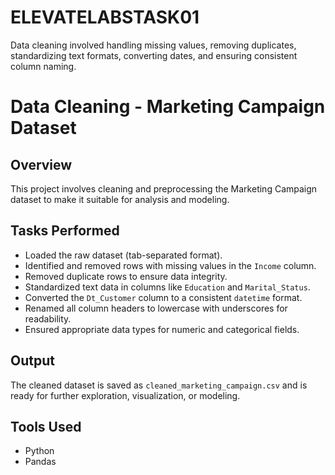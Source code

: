 # ELEVATELABSTASK01
Data cleaning involved handling missing values, removing duplicates, standardizing text formats, converting dates, and ensuring consistent column naming.


# Data Cleaning - Marketing Campaign Dataset
## Overview
This project involves cleaning and preprocessing the Marketing Campaign dataset to make it suitable for analysis and modeling.

## Tasks Performed
- Loaded the raw dataset (tab-separated format).
- Identified and removed rows with missing values in the `Income` column.
- Removed duplicate rows to ensure data integrity.
- Standardized text data in columns like `Education` and `Marital_Status`.
- Converted the `Dt_Customer` column to a consistent `datetime` format.
- Renamed all column headers to lowercase with underscores for readability.
- Ensured appropriate data types for numeric and categorical fields.

## Output
The cleaned dataset is saved as `cleaned_marketing_campaign.csv` and is ready for further exploration, visualization, or modeling.

## Tools Used
- Python
- Pandas
